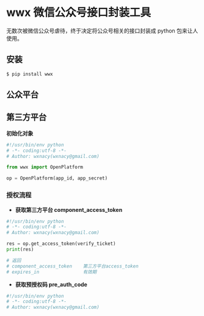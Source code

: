 # wwx 微信公众号接口封装工具

无数次被微信公众号虐待，终于决定将公众号相关的接口封装成 python 包来让人使用。

## 安装

```bash
$ pip install wwx
```

## 公众平台

## 第三方平台

**初始化对象**

```python
#!/usr/bin/env python
# -*- coding:utf-8 -*-
# Author: wxnacy(wxnacy@gmail.com)

from wwx import OpenPlatform

op = OpenPlatform(app_id, app_secret)
```


### 授权流程

- **获取第三方平台 component_access_token**

```python
#!/usr/bin/env python
# -*- coding:utf-8 -*-
# Author: wxnacy(wxnacy@gmail.com)

res = op.get_access_token(verify_ticket)
print(res)

# 返回
# component_access_token	第三方平台access_token
# expires_in	            有效期
```

- **获取预授权码 pre_auth_code**

```python
#!/usr/bin/env python
# -*- coding:utf-8 -*-
# Author: wxnacy(wxnacy@gmail.com)


```
